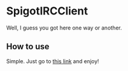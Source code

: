 # SpigotIRCClient
Well, I guess you got here one way or another.
## How to use
Simple. Just go to [this link](http://tinyurl.com/notofficialspigotirc/client.html "HTMLPreview of client.html") and enjoy!
